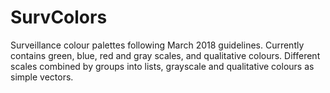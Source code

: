 # SurvColors
Surveillance colour palettes following March 2018 guidelines. Currently contains green, blue, red and gray scales, and qualitative colours. Different scales combined by groups into lists, grayscale and qualitative colours as simple vectors.
